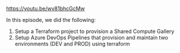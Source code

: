 https://youtu.be/wv81bhcGcMw

In this episode, we did the following:

1. Setup a Terraform project to provision a Shared Compute Gallery
2. Setup Azure DevOps Pipelines that provision and maintain two environments (DEV and PROD) using terraform
